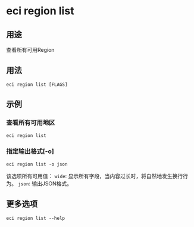 # eci region list

## 用途
查看所有可用Region

## 用法
```
eci region list [FLAGS]
```

## 示例
### 查看所有可用地区
```
eci region list
```

### 指定输出格式[-o]
```
eci region list -o json
```
该选项所有可用值：
`wide`: 显示所有字段，当内容过长时，将自然地发生换行行为。
`json`: 输出JSON格式。

## 更多选项
```
eci region list --help
```


